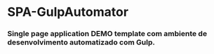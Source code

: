 # SPA-GulpAutomator

### Single page application DEMO template com ambiente de desenvolvimento automatizado com Gulp.
